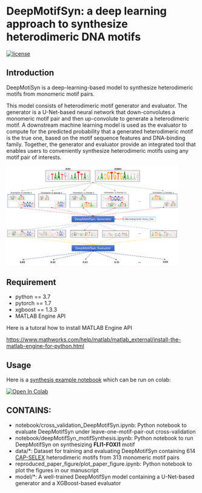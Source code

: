 # DeepMotifSyn: a deep learning approach to synthesize heterodimeric DNA motifs
[![license](https://img.shields.io/github/license/mashape/apistatus.svg?maxAge=2592000)](https://github.com/JasonLinjc/deepMotifSyn/LICENSE)

## Introduction
DeepMotiSyn is a deep-learning-based model to synthesize heterodimeric motifs from monomeric motif pairs. 
 
This model consists of heterodimeric motif generator and evaluator. The generator is a U-Net-based neural network that down-convolutes a monomeric motif pair and then up-convolute to generate a heterodimeric motif. A downstream machine learning model is used as the evaluator to compute for the predicted probability that a generated heterodimeric motif is the true one, based on the motif sequence features and DNA-binding family. Together, the generator and evaluator provide an integrated tool that enables users to conveniently synthesize heterodimeric motifs using any motif pair of interests.

<img src="images/deepMotifSyn.png" width = '90%' class="center" />
 
## Requirement
* python == 3.7
* pytorch == 1.7
* xgboost == 1.3.3
* MATLAB Engine API

Here is a tutoral how to install MATLAB Engine API

https://www.mathworks.com/help/matlab/matlab_external/install-the-matlab-engine-for-python.html

## Usage

Here is a [synthesis example notebook](https://colab.research.google.com/github/JasonLinjc/deepMotifSyn/blob/main/FLI1_FOXI1_synthesis_example.ipynb) which can be run on colab: 

<a href="https://colab.research.google.com/github/JasonLinjc/deepMotifSyn/blob/main/FLI1_FOXI1_synthesis_example.ipynb" target="_parent"><img src="https://colab.research.google.com/assets/colab-badge.svg" alt="Open In Colab"/></a>

## CONTAINS:
* notebook/cross_validation_DeepMotifSyn.ipynb: Python notebook to evaluate DeepMotifSyn under leave-one-motif-pair-out cross-validation
* notebook/deepMotifSyn_motifSynthesis.ipynb: Python notebook to run DeepMotifSyn on synthesizing **FLI1-FOXI1** motif
* data/*: Dataset for training and evaluating DeepMotifSyn containing 614 [CAP-SELEX](https://www.nature.com/articles/nature15518) heterodimeric motifs from 313 monomeric motif pairs
* reproduced_paper_figure/plot_paper_figure.ipynb: Python notebook to plot the figures in our manuscript
* model/*: A well-trained DeepMotifSyn model containing a U-Net-based generator and a XGBoost-based evaluator
